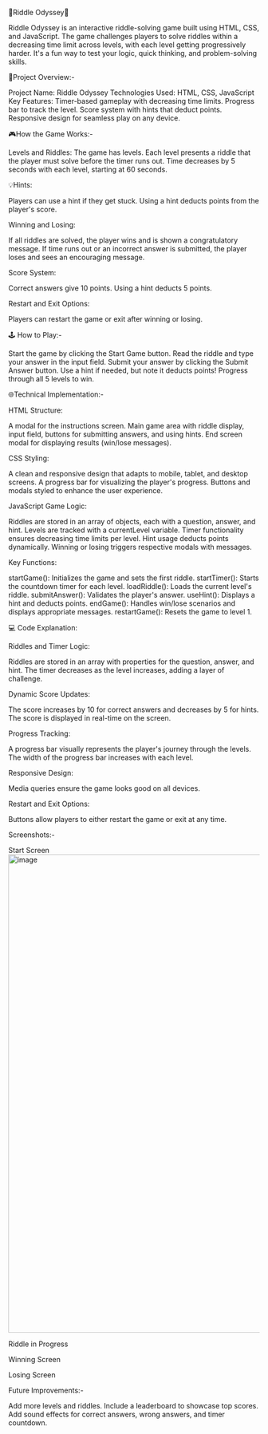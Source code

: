 🔗Riddle Odyssey🧩

Riddle Odyssey is an interactive riddle-solving game built using HTML, CSS, and JavaScript. 
The game challenges players to solve riddles within a decreasing time limit across levels, with each level getting progressively harder.
It's a fun way to test your logic, quick thinking, and problem-solving skills.

📌Project Overview:-

Project Name: Riddle Odyssey
Technologies Used: HTML, CSS, JavaScript
Key Features:
Timer-based gameplay with decreasing time limits.
Progress bar to track the level.
Score system with hints that deduct points.
Responsive design for seamless play on any device.

🎮How the Game Works:-

Levels and Riddles:
The game has levels.
Each level presents a riddle that the player must solve before the timer runs out.
Time decreases by 5 seconds with each level, starting at 60 seconds.

💡Hints:

Players can use a hint if they get stuck.
Using a hint deducts points from the player's score.

Winning and Losing:

If all riddles are solved, the player wins and is shown a congratulatory message.
If time runs out or an incorrect answer is submitted, the player loses and sees an encouraging message.

Score System:

Correct answers give 10 points.
Using a hint deducts 5 points.

Restart and Exit Options:

Players can restart the game or exit after winning or losing.

🕹️ How to Play:-

Start the game by clicking the Start Game button.
Read the riddle and type your answer in the input field.
Submit your answer by clicking the Submit Answer button.
Use a hint if needed, but note it deducts points!
Progress through all 5 levels to win.

🌐Technical Implementation:-

HTML
Structure:

A modal for the instructions screen.
Main game area with riddle display, input field, buttons for submitting answers, and using hints.
End screen modal for displaying results (win/lose messages).

CSS
Styling:

A clean and responsive design that adapts to mobile, tablet, and desktop screens.
A progress bar for visualizing the player's progress.
Buttons and modals styled to enhance the user experience.

JavaScript
Game Logic:

Riddles are stored in an array of objects, each with a question, answer, and hint.
Levels are tracked with a currentLevel variable.
Timer functionality ensures decreasing time limits per level.
Hint usage deducts points dynamically.
Winning or losing triggers respective modals with messages.

Key Functions:

startGame(): Initializes the game and sets the first riddle.
startTimer(): Starts the countdown timer for each level.
loadRiddle(): Loads the current level's riddle.
submitAnswer(): Validates the player's answer.
useHint(): Displays a hint and deducts points.
endGame(): Handles win/lose scenarios and displays appropriate messages.
restartGame(): Resets the game to level 1.

💻 Code Explanation:

Riddles and Timer Logic:

Riddles are stored in an array with properties for the question, answer, and hint.
The timer decreases as the level increases, adding a layer of challenge.

Dynamic Score Updates:

The score increases by 10 for correct answers and decreases by 5 for hints.
The score is displayed in real-time on the screen.

Progress Tracking:

A progress bar visually represents the player's journey through the levels.
The width of the progress bar increases with each level.

Responsive Design:

Media queries ensure the game looks good on all devices.

Restart and Exit Options:

Buttons allow players to either restart the game or exit at any time.

Screenshots:-

Start Screen
<img width="959" alt="image" src="https://github.com/user-attachments/assets/c6089719-5ee0-48af-a89d-b2d4dbd87f0a">


Riddle in Progress

Winning Screen

Losing Screen

Future Improvements:-

Add more levels and riddles.
Include a leaderboard to showcase top scores.
Add sound effects for correct answers, wrong answers, and timer countdown.
